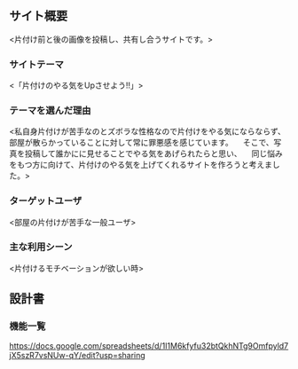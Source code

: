 # <Before-After>

## サイト概要
<片付け前と後の画像を投稿し、共有し合うサイトです。>

### サイトテーマ
<「片付けのやる気をUpさせよう!!」>

### テーマを選んだ理由
<私自身片付けが苦手なのとズボラな性格なので片付けをやる気にならならず、部屋が散らかっていることに対して常に罪悪感を感じています。
　そこで、写真を投稿して誰かにに見せることでやる気をあげられたらと思い、
　同じ悩みをもつ方に向けて、片付けのやる気を上げてくれるサイトを作ろうと考えました。>

### ターゲットユーザ
<部屋の片付けが苦手な一般ユーザ>

### 主な利用シーン
<片付けるモチベーションが欲しい時>

## 設計書

### 機能一覧
<https://docs.google.com/spreadsheets/d/1I1M6kfyfu32btQkhNTg9Omfpyld7jX5szR7vsNUw-qY/edit?usp=sharing>


